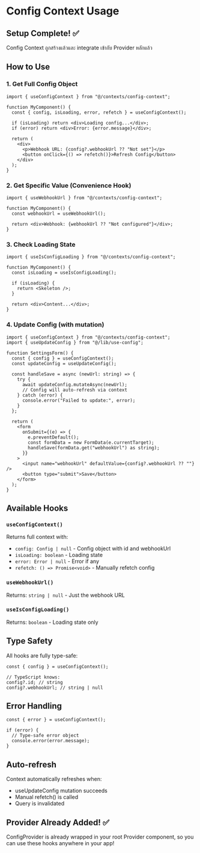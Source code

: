 # Config Context Usage

## Setup Complete! ✅

Config Context ถูกสร้างแล้วและ integrate เข้ากับ Provider หลักแล้ว

## How to Use

### 1. Get Full Config Object

```tsx
import { useConfigContext } from "@/contexts/config-context";

function MyComponent() {
  const { config, isLoading, error, refetch } = useConfigContext();

  if (isLoading) return <div>Loading config...</div>;
  if (error) return <div>Error: {error.message}</div>;

  return (
    <div>
      <p>Webhook URL: {config?.webhookUrl ?? "Not set"}</p>
      <button onClick={() => refetch()}>Refresh Config</button>
    </div>
  );
}
```

### 2. Get Specific Value (Convenience Hook)

```tsx
import { useWebhookUrl } from "@/contexts/config-context";

function MyComponent() {
  const webhookUrl = useWebhookUrl();

  return <div>Webhook: {webhookUrl ?? "Not configured"}</div>;
}
```

### 3. Check Loading State

```tsx
import { useIsConfigLoading } from "@/contexts/config-context";

function MyComponent() {
  const isLoading = useIsConfigLoading();

  if (isLoading) {
    return <Skeleton />;
  }

  return <div>Content...</div>;
}
```

### 4. Update Config (with mutation)

```tsx
import { useConfigContext } from "@/contexts/config-context";
import { useUpdateConfig } from "@/lib/use-config";

function SettingsForm() {
  const { config } = useConfigContext();
  const updateConfig = useUpdateConfig();

  const handleSave = async (newUrl: string) => {
    try {
      await updateConfig.mutateAsync(newUrl);
      // Config will auto-refresh via context
    } catch (error) {
      console.error("Failed to update:", error);
    }
  };

  return (
    <form
      onSubmit={(e) => {
        e.preventDefault();
        const formData = new FormData(e.currentTarget);
        handleSave(formData.get("webhookUrl") as string);
      }}
    >
      <input name="webhookUrl" defaultValue={config?.webhookUrl ?? ""} />
      <button type="submit">Save</button>
    </form>
  );
}
```

## Available Hooks

### `useConfigContext()`

Returns full context with:

- `config: Config | null` - Config object with id and webhookUrl
- `isLoading: boolean` - Loading state
- `error: Error | null` - Error if any
- `refetch: () => Promise<void>` - Manually refetch config

### `useWebhookUrl()`

Returns: `string | null` - Just the webhook URL

### `useIsConfigLoading()`

Returns: `boolean` - Loading state only

## Type Safety

All hooks are fully type-safe:

```tsx
const { config } = useConfigContext();

// TypeScript knows:
config?.id; // string
config?.webhookUrl; // string | null
```

## Error Handling

```tsx
const { error } = useConfigContext();

if (error) {
  // Type-safe error object
  console.error(error.message);
}
```

## Auto-refresh

Context automatically refreshes when:

- useUpdateConfig mutation succeeds
- Manual refetch() is called
- Query is invalidated

## Provider Already Added! ✅

ConfigProvider is already wrapped in your root Provider component, so you can use these hooks anywhere in your app!
